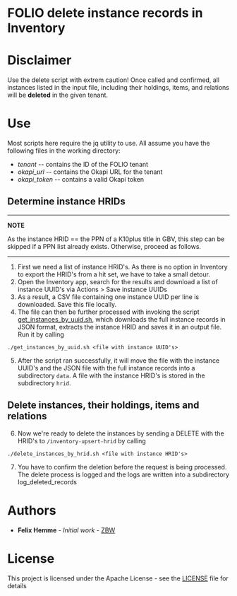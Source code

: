 # FOLIO delete instance records in Inventory

# Disclaimer

Use the delete script with extrem caution! Once called and confirmed, all instances listed in the input file, including their holdings, items, and relations will be **deleted** in the given tenant.

# Use

Most scripts here require the jq utility to use. All assume you have the following files in the working directory:

- *tenant* -- contains the ID of the FOLIO tenant
- *okapi_url* -- contains the Okapi URL for the tenant
- *okapi_token* -- contains a valid Okapi token

## Determine instance HRIDs

---
**NOTE**

As the instance HRID == the PPN of a K10plus title in GBV, this step can be skipped if a PPN list already exists. Otherwise, proceed as follows.

---

1. First we need a list of instance HRID's. As there is no option in Inventory to export the HRID's from a hit set, we have to take a small detour.
2. Open the Inventory app, search for the results and download a list of instance UUID's via Actions > Save instance UUIDs
3. As a result, a CSV file containing one instance UUID per line is downloaded. Save this file locally.
4. The file can then be further processed with invoking the script [get_instances_by_uuid.sh](get_instances_by_uuid.sh), which downloads the full instance records in JSON format, extracts the instance HRID and saves it in an output file. Run it by calling

```
./get_instances_by_uuid.sh <file with instance UUID's>
```

5. After the script ran successfully, it will move the file with the instance UUID's and the JSON file with the full instance records into a subdirectory ```data```. A file with the instance HRID's is stored in the subdirectory ```hrid```.

## Delete instances, their holdings, items and relations

6. Now we're ready to delete the instances by sending a DELETE with the HRID's to ```/inventory-upsert-hrid``` by calling

```
./delete_instances_by_hrid.sh <file with instance HRID's>
```

7. You have to confirm the deletion before the request is being processed. The delete process is logged and the logs are written into a subdirectory log_deleted_records


# Authors

* **Felix Hemme** - *Initial work* - [ZBW](https://zbw.eu/de/)

# License

This project is licensed under the Apache License - see the [LICENSE](LICENSE) file for details

